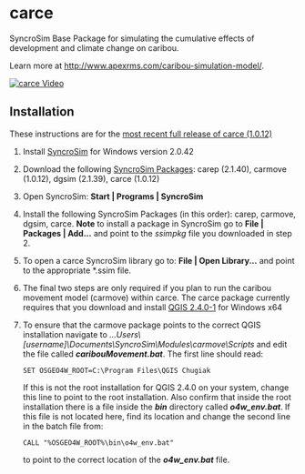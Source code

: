 # carce

SyncroSim Base Package for simulating the cumulative effects of development and climate change on caribou.

Learn more at http://www.apexrms.com/caribou-simulation-model/.

[![carce Video](https://img.youtube.com/vi/eYjAEqdovJM/0.jpg)](https://www.youtube.com/watch?v=eYjAEqdovJM "Overview of carce")



## Installation

These instructions are for the [most recent full release of carce (1.0.12)](https://github.com/ApexRMS/carce/releases)

1. Install [SyncroSim](https://www.syncrosim.com/downld) for Windows version 2.0.42

2. Download the following [SyncroSim Packages](https://www.syncrosim.com/packages): carep (2.1.40), carmove (1.0.12), dgsim (2.1.39), carce (1.0.12) 

3. Open SyncroSim: **Start | Programs | SyncroSim**

4. Install the following SyncroSim Packages (in this order): carep, carmove, dgsim, carce. **Note** to install a package in SyncroSim go to **File | Packages | Add...** and point to the *ssimpkg* file you downloaded in step 2.

5. To open a carce SyncroSim library go to: **File | Open Library...** and point to the appropriate *.ssim file.  

6. The final two steps are only required if you plan to run the caribou movement model (carmove) within carce.  The carce package currently requires that you download and install [QGIS 2.4.0-1](http://download.osgeo.org/qgis/windows/) for Windows x64

7. To ensure that the carmove package points to the correct QGIS installation navigate to *...Users\\[username]\Documents\SyncroSim\Modules\carmove\Scripts* and edit the file called ***caribouMovement.bat***. The first line should read:

   ```
   SET OSGEO4W_ROOT=C:\Program Files\QGIS Chugiak
   ```

   If this is not the root installation for QGIS 2.4.0 on your system, change this line to point to the root installation. Also confirm that inside the root installation there is a file inside the ***bin*** directory called ***o4w_env.bat***. If this file is not located here, find its location and change the second line in the batch file from:

   ```
   CALL "%OSGEO4W_ROOT%\bin\o4w_env.bat"
   ```

   to point to the correct location of the ***o4w_env.bat*** file.


